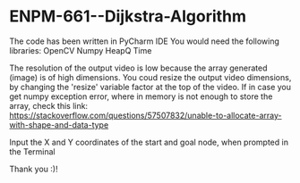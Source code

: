 # ENPM-661--Dijkstra-Algorithm
The code has been written in PyCharm IDE
You would need the following libraries:
OpenCV
Numpy
HeapQ
Time

The resolution of the output video is low because the array generated (image) is of high dimensions. You coud resize the output video dimensions, by changing the 'resize' variable factor at the top of the video. If in case you get numpy exception error, where in memory is not enough to store the array, check this link:
https://stackoverflow.com/questions/57507832/unable-to-allocate-array-with-shape-and-data-type

Input the X and Y coordinates of the start and goal node, when prompted in the Terminal

Thank you :)!
